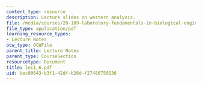 ```yaml
---
content_type: resource
description: Lecture slides on western analysis.
file: /media/courses/20-109-laboratory-fundamentals-in-biological-engineering-fall-2007/bec00643b3f142dfb26df27486750136_lec1_6.pdf
file_type: application/pdf
learning_resource_types:
- Lecture Notes
ocw_type: OCWFile
parent_title: Lecture Notes
parent_type: CourseSection
resourcetype: Document
title: lec1_6.pdf
uid: bec00643-b3f1-42df-b26d-f27486750136
---
```

